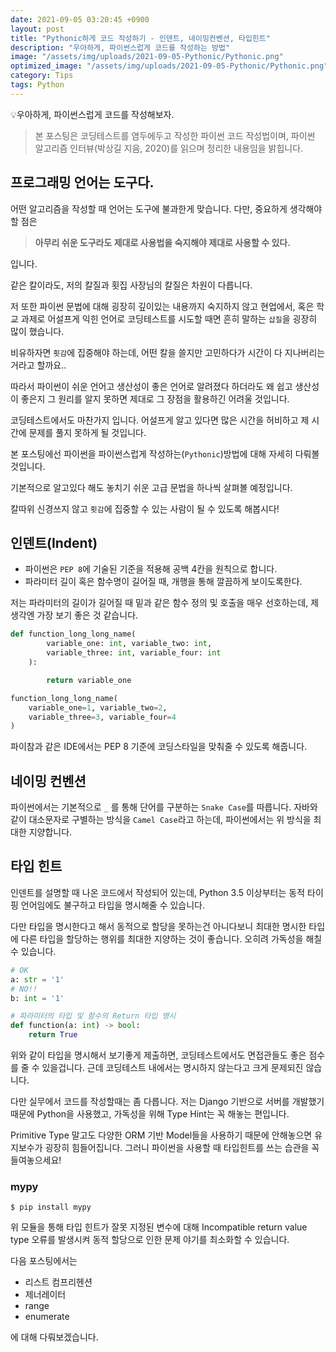 ```yaml
---
date: 2021-09-05 03:20:45 +0900
layout: post
title: "Pythonic하게 코드 작성하기 - 인덴트, 네이밍컨벤션, 타입힌트"
description: "우아하게, 파이썬스럽게 코드를 작성하는 방법"
image: "/assets/img/uploads/2021-09-05-Pythonic/Pythonic.png"
optimized_image: "/assets/img/uploads/2021-09-05-Pythonic/Pythonic.png"
category: Tips
tags: Python
---
```


<p class="callout"> 💡우아하게, 파이썬스럽게 코드를 작성해보자. </p>

> 본 포스팅은 코딩테스트를 염두에두고 작성한 파이썬 코드 작성법이며, 파이썬 알고리즘 인터뷰(박상길 지음, 2020)를 읽으며 정리한 내용임을 밝힙니다.

## 프로그래밍 언어는 도구다.

어떤 알고리즘을 작성할 때 언어는 도구에 불과한게 맞습니다.
다만, 중요하게 생각해야할 점은
>__아무리 쉬운 도구라도 제대로 사용법을 숙지해야 제대로 사용할 수 있다.__

입니다.

같은 칼이라도, 저의 칼질과 횟집 사장님의 칼질은 차원이 다릅니다.

저 또한 파이썬 문법에 대해 굉장히 깊이있는 내용까지 숙지하지 않고 현업에서, 혹은 학교 과제로 어설프게 익힌 언어로 코딩테스트를 시도할 때면 흔히 말하는 `삽질`을 굉장히 많이 했습니다.

비유하자면 `횟감`에 집중해야 하는데, 어떤 칼을 쓸지만 고민하다가 시간이 다 지나버리는 거라고 할까요..

따라서 파이썬이 쉬운 언어고 생산성이 좋은 언어로 알려졌다 하더라도 왜 쉽고 생산성이 좋은지 그 원리를 알지 못하면 제대로 그 장점을 활용하긴 어려울 것입니다.

코딩테스트에서도 마찬가지 입니다. 어설프게 알고 있다면 많은 시간을 허비하고 제 시간에 문제를 풀지 못하게 될 것입니다.

본 포스팅에선 파이썬을 파이썬스럽게 작성하는(`Pythonic`)방법에 대해 자세히 다뤄볼 것입니다.

기본적으로 알고있다 해도 놓치기 쉬운 고급 문법을 하나씩 살펴볼 예정입니다.

칼따위 신경쓰지 않고 `횟감`에 집중할 수 있는 사람이 될 수 있도록 해봅시다!

## 인덴트(Indent)

* 파이썬은 `PEP 8`에 기술된 기준을 적용해 공백 4칸을 원칙으로 합니다.
* 파라미터 길이 혹은 함수명이 길어질 때, 개행을 통해 깔끔하게 보이도록한다.

저는 파라미터의 길이가 길어질 때 밑과 같은 함수 정의 및 호출을 매우 선호하는데, 제 생각엔 가장 보기 좋은 것 같습니다.

```python
def function_long_long_name(
        variable_one: int, variable_two: int,
        variable_three: int, variable_four: int
    ):

        return variable_one

function_long_long_name(
    variable_one=1, variable_two=2,
    variable_three=3, variable_four=4
)
```

파이참과 같은 IDE에서는 PEP 8 기준에 코딩스타일을 맞춰줄 수 있도록 해줍니다.

## 네이밍 컨벤션

파이썬에서는 기본적으로 `_` 를 통해 단어를 구분하는 `Snake Case`를 따릅니다. 자바와 같이 대소문자로 구별하는 방식을 `Camel Case`라고 하는데, 파이썬에서는 위 방식을 최대한 지양합니다.

## 타입 힌트

인덴트를 설명할 때 나온 코드에서 작성되어 있는데, Python 3.5 이상부터는 동적 타이핑 언어임에도 불구하고 타입을 명시해줄 수 있습니다.

다만 타입을 명시한다고 해서 동적으로 할당을 못하는건 아니다보니 최대한 명시한 타입에 다른 타입을 할당하는 행위를 최대한 지양하는 것이 좋습니다. 오히려 가독성을 해칠 수 있습니다.

```python
# OK
a: str = '1'
# NO!!
b: int = '1'

# 파라미터의 타입 및 함수의 Return 타입 명시
def function(a: int) -> bool:
    return True
```

위와 같이 타입을 명시해서 보기좋게 제출하면, 코딩테스트에서도 면접관들도 좋은 점수를 줄 수 있을겁니다. 근데 코딩테스트 내에서는 명시하지 않는다고 크게 문제되진 않습니다.

다만 실무에서 코드를 작성할때는 좀 다릅니다. 저는 Django 기반으로 서버를 개발했기 때문에 Python을 사용했고, 가독성을 위해 Type Hint는 꼭 해놓는 편입니다.

Primitive Type 말고도 다양한 ORM 기반 Model들을 사용하기 때문에 안해놓으면 유지보수가 굉장히 힘들어집니다. 그러니 파이썬을 사용할 때 타입힌트를 쓰는 습관을 꼭 들여놓으세요!

### mypy
```shell
$ pip install mypy
```
위 모듈을 통해 타입 힌트가 잘못 지정된 변수에 대해 Incompatible return value type 오류를 발생시켜 동적 할당으로 인한 문제 야기를 최소화할 수 있습니다.

다음 포스팅에서는

* 리스트 컴프리헨션
* 제너레이터
* range
* enumerate

에 대해 다뤄보겠습니다. 

